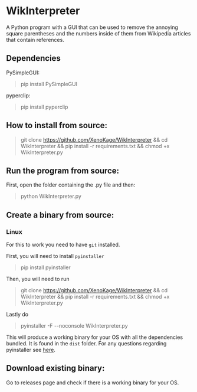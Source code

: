 # WikInterpreter
A Python program with a GUI that can be used to remove the annoying square parentheses and the numbers inside of them from Wikipedia articles that contain references.

## Dependencies

PySimpleGUI:

> pip install PySimpleGUI

pyperclip:

> pip install pyperclip


## How to install from source:
> git clone https://github.com/XenoKage/WikInterpreter && cd WikInterpreter && pip install -r requirements.txt && chmod +x WikInterpreter.py

## Run the program from source:

First, open the folder containing the .py file and then:
>python WikInterpreter.py


## Create a binary from source:
### Linux
For this to work you need to have `git` installed.

First, you will need to install `pyinstaller`
> pip install pyinstaller

Then, you will need to run

> git clone https://github.com/XenoKage/WikInterpreter && cd WikInterpreter && pip install -r requirements.txt && chmod +x WikInterpreter.py

Lastly do

> pyinstaller -F --noconsole WikInterpreter.py

This will produce a working binary for your OS with all the dependencies bundled. It is found in the `dist` folder. For any questions regarding pyinstaller see [here](https://github.com/pyinstaller/pyinstaller "Pyinstaller Github").

## Download existing binary:
Go to releases page and check if there is a working binary for your OS.

